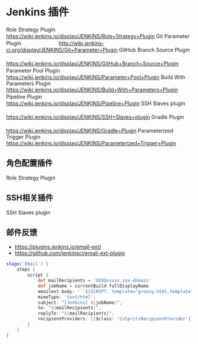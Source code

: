 # Jenkins 插件

Role Strategy Plugin    　　　　　　　https://wiki.jenkins.io/display/JENKINS/Role+Strategy+Plugin
Git Parameter Plugin    　　　　　　　http://wiki.jenkins-ci.org/display/JENKINS/Git+Parameter+Plugin
GitHub Branch Source Plugin 　　　https://wiki.jenkins.io/display/JENKINS/GitHub+Branch+Source+Plugin
Parameter Pool Plugin   　　　　　　　https://wiki.jenkins.io/display/JENKINS/Parameter+Pool+Plugin
Build With Parameters Plugin   https://wiki.jenkins.io/display/JENKINS/Build+With+Parameters+Plugin
Pipeline Plugin 　　　　　　　　　　　　　　　https://wiki.jenkins.io/display/JENKINS/Pipeline+Plugin
SSH Slaves plugin   　　　　　　　　　　　https://wiki.jenkins.io/display/JENKINS/SSH+Slaves+plugin
Gradle Plugin   　　　　　　　　　　　　　　　https://wiki.jenkins.io/display/JENKINS/Gradle+Plugin
Parameterized Trigger Plugin   https://wiki.jenkins.io/display/JENKINS/Parameterized+Trigger+Plugin

## 角色配置插件

Role Strategy Plugin

## SSH相关插件

SSH Slaves plugin

## 邮件反馈

- https://plugins.jenkins.io/email-ext/
- <https://github.com/jenkinsci/email-ext-plugin>

``` groovy
stage('Email') {
    steps {
        script {
            def mailRecipients = 'XXX@xxxxx.xxx-domain'
            def jobName = currentBuild.fullDisplayName
            emailext body: '''${SCRIPT, template="groovy-html.template"}''',
            mimeType: 'text/html',
            subject: "[Jenkins] ${jobName}",
            to: "${mailRecipients}",
            replyTo: "${mailRecipients}",
            recipientProviders: [[$class: 'CulpritsRecipientProvider']]
        }
    }
}
```